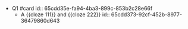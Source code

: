 - Q1 #card
  id:: 65cdd35e-fa94-4ba3-899c-853b2c28e66f
	- A {{cloze 111}} and {{cloze 222}}
	  id:: 65cdd373-92cf-452b-8977-36479860d643